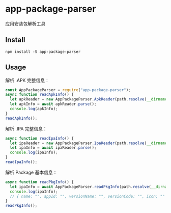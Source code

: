 # app-package-parser

应用安装包解析工具

## Install

```
npm install -S app-package-parser
```

## Usage

解析 .APK 完整信息：

```js
const AppPackageParser = require("app-package-parser");
async function readApkInfo() {
  let apkReader = new AppPackageParser.ApkReader(path.resolve(__dirname, "test.apk"));
  let apkInfo = await apkReader.parse();
  console.log(apkInfo);
}
readApkInfo();
```

解析 .IPA 完整信息：

```js
async function readIpaInfo() {
  let ipaReader = new AppPackageParser.IpaReader(path.resolve(__dirname, "test.ipa"));
  let ipaInfo = await ipaReader.parse();
  console.log(ipaInfo);
}
readIpaInfo();
```

解析 Package 基本信息：

```js
async function readPkgInfo() {
  let ipaInfo = await AppPackageParser.readPkgInfo(path.resolve(__dirname, "test.ipa"), "ipa");
  console.log(ipaInfo);
  // { name: "", appId: "", versionName: "", versionCode: "", icon: "" }
}
readPkgInfo();
```